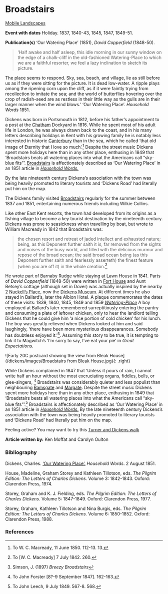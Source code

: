 # Broadstairs

[Mobile Landscapes](/dickens/mobile-landscapes)

**Event with dates** Holiday. 1837, 1840-43, 1845, 1847, 1849-51.

**Publication(s)** ‘Our Watering Place’ (1851), _David Copperfield_ (1848-50).

>‘Half awake and half asleep, this idle morning in our sunny window on the edge of a chalk-cliff in the old-fashioned Watering-Place to which we are a faithful resorter, we feel a lazy inclination to sketch its picture.

  The place seems to respond. Sky, sea, beach, and village, lie as still before us as if they were sitting for the picture. It is dead low-water. A ripple plays among the ripening corn upon the cliff, as if it were faintly trying from recollection to imitate the sea; and the world of butterflies hovering over the crop of radish-seed are as restless in their little way as the gulls are in their larger manner when the wind blows.’
‘Our Watering Place’. _Household Words_ 1851.

Dickens was born in Portsmouth in 1812, before his father’s appointment to a post at the [Chatham](/dickens/dickens-chatham) Dockyard in 1816. While he spent most of his adult life in London, he was always drawn back to the coast, and in his many letters describing holidays in Kent with his growing family he is notably less interested in historic [Canterbury](/dickens/david-copperfield-canterbury) than in the sea, which he called ‘that old image of Eternity that I love so much’.[^ref1] Despite the street music Dickens spent more holidays here than in any other place, enthusing in 1849 that ‘Broadstairs beats all watering places into what the Americans call “sky-blue fits”’. [Broadstairs](/dickens/broadstairs-19th-century) is affectionately described as ‘Our Watering Place’ in an 1851 article in [_Household Words._](http://www.djo.org.uk/household-words/volume-iii/page-433.html) 

By the late nineteenth century Dickens’s association with the town was being heavily promoted to literary tourists and ‘Dickens Road’ had literally put him on the map.

The Dickens family visited [Broadstairs](/dickens/broadstairs-19th-century) regularly for the summer between 1837 and 1851, entertaining numerous friends including Wilkie Collins. 

Like other East Kent resorts, the town had developed from its origins as a fishing village to become a key tourist destination by the nineteenth century. Dickens was prone to seasickness when travelling by boat, but wrote to William Macready in 1842 that Broadstairs was:

>the chosen resort and retreat of jaded intellect and exhausted nature; being, as this Deponent further saith it is, far removed from the sights and noises of the busy world, and filled with the delicious murmur and repose of the broad ocean; the said broad ocean being (as this Deponent further saith and fearlessly asserteth) the finest feature (when you are off it) in the whole creation.[^ref2]

He wrote part of Barnaby Rudge while staying at Lawn House in 1841. Parts of _David Copperfield_ (1848-50) were written in [Fort House](/dickens/dickens-fort-house) and Aunt Betsey’s cottage (although set in Dover) was actually inspired by the nearby 2 [Nuckell’s Place](/dickens/david-copperfield-nuckells-place), now the [Dickens Museum](https://www.thanet.gov.uk/info-pages/dickens-house-museum/). At different times he also stayed in Ballard’s, later the Albion Hotel. A plaque commemorates the dates of these visits: 1839, 1840, 1845, 1849 and 1859 [_Watering-Place_](https://thanetwriters.com/poem/watering-place-by-carolyn-oulton/)
A boy employed at Ballard’s later remembered surreptitiously entering the pantry and consuming a plate of leftover chicken, only to hear the landlord telling Dickens that he could give him ‘a nice portion of cold chicken’ for his lunch. The boy was greatly relieved when Dickens looked at him and said laughingly, ‘there have been more mysterious disappearances. Somebody has doubtless enjoyed it.’[^ref3]. Assuming this story to be true, it is tempting to link it to Magwitch’s ‘I’m sorry to say, I’ve eat your pie’ in _Great Expectations._

![Early 20C postcard showing the view from Bleak House](/dickens/images/Broadstairs from Bleak House.jpg){: .right}

While Dickens complained in 1847 that ‘Unless it pours of rain, I cannot write half an hour without the most excruciating organs, fiddles, bells, or glee-singers, [^ref4] Broadstairs was considerably quieter and less populist than neighbouring [Ramsgate](/dickens/19c-ramsgate) and [Margate](/dickens/19c-margate). Despite the street music Dickens spent more holidays here than in any other place, enthusing in 1849 that ‘Broadstairs beats all watering places into what the Americans call “sky-blue fits”’.[^ref5]  Broadstairs is affectionately described as ‘Our Watering Place’ in an 1851 article in [_Household Words_.](http://www.djo.org.uk/household-words/volume-iii/page-433.html)
By the late nineteenth century Dickens’s association with the town was being heavily promoted to literary tourists and ‘Dickens Road’ had literally put him on the map.

Feeling active? You may want to try this [Turner and Dickens walk](https://explorekent.org/activities/turner-dickens-walk/)

**Article written by:** Ken Moffat and Carolyn Oulton

### Bibliography

Dickens, Charles. [‘Our Watering Place’.](http://www.djo.org.uk/household-words/volume-iii/page-433.html) _Household Words_. 2 August 1851. 
  
House, Madeline, Graham Storey and Kathleen Tillotson, eds. _The Pilgrim Edition: The Letters of Charles Dickens._ Volume 3: 1842-1843. Oxford:  Clarendon Press, 1974.
  
Storey, Graham and K. J. Fielding, eds. _The Pilgrim Edition: The Letters of Charles Dickens._ Volume 5: 1847-1849. Oxford: Clarendon Press, 1977.

Storey, Graham, Kathleen Tillotson and Nina Burgis, eds. _The Pilgrim Edition: The Letters of Charles Dickens._ Volume 6: 1850-1852. Oxford: Clarendon Press, 1988.

### References

[^ref1]: To W. C. Macready, 11 June 1850. 112-13. 13.
[^ref2]: To [W. C. Macready] 7 July 1842. 260.
[^ref3]: Simson, J. (1897) _Breezy Broadstairs_
[^ref4]: To John Forster [8?-9 September 1847]. 162-163.
[^ref5]: To John Leech, 9 July 1849. 567-8. 568.
<!--stackedit_data:
eyJoaXN0b3J5IjpbLTMxOTI1NjQxOF19
-->
